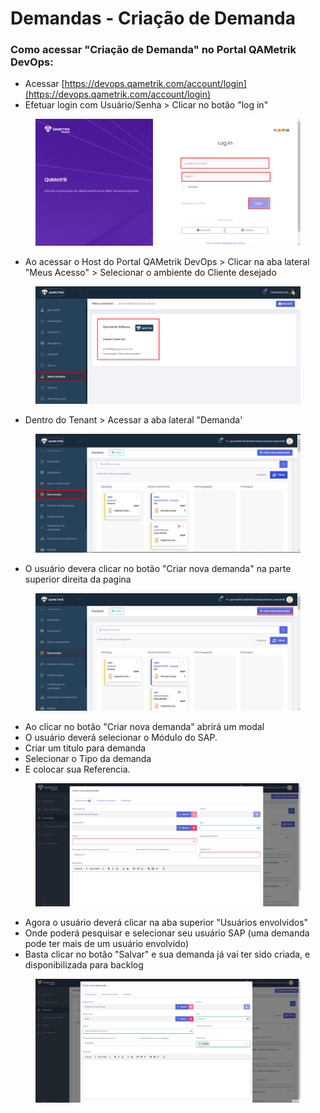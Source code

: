 # Demandas - Criação de Demanda

### Como acessar "Criação de Demanda" no Portal QAMetrik DevOps:

* Acessar [https://devops.qametrik.com/account/login](https://devops.qametrik.com/account/login)
* Efetuar login com Usuário/Senha > Clicar no botão "log in"

<figure><img src="../.gitbook/assets/image (27).png" alt=""><figcaption></figcaption></figure>

* Ao acessar o Host do Portal QAMetrik DevOps > Clicar na aba lateral "Meus Acesso" > Selecionar o ambiente do Cliente desejado

<figure><img src="../.gitbook/assets/image (37).png" alt=""><figcaption></figcaption></figure>

* Dentro do Tenant > Acessar a aba lateral "Demanda'

<figure><img src="../.gitbook/assets/image (28).png" alt=""><figcaption></figcaption></figure>

* O usuário devera clicar no botão "Criar nova demanda" na parte superior direita da pagina

<figure><img src="../.gitbook/assets/image (29).png" alt=""><figcaption></figcaption></figure>

* Ao clicar no botão "Criar nova demanda" abrirá um modal
* O usuário deverá selecionar o Módulo do SAP.
* Criar um titulo para demanda
* Selecionar o Tipo da demanda
* E colocar sua Referencia.

<figure><img src="../.gitbook/assets/teste gif 18.gif" alt=""><figcaption></figcaption></figure>

* Agora o usuário deverá clicar na aba superior "Usuários envolvidos"
* Onde poderá pesquisar e selecionar seu usuário SAP (uma demanda pode ter mais de um usuário envolvido)
* Basta clicar no botão "Salvar" e sua demanda já vai ter sido criada, e disponibilizada para backlog

<figure><img src="../.gitbook/assets/teste gif 19.gif" alt=""><figcaption></figcaption></figure>

